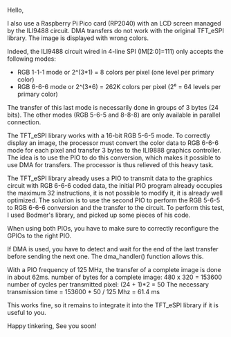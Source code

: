 Hello, 

I also use a Raspberry Pi Pico card (RP2040) with an LCD screen managed by the ILI9488 circuit. DMA transfers do not work with the original TFT_eSPI library. The image is displayed with wrong colors.

Indeed, the ILI9488 circuit wired in 4-line SPI (IM[2:0]=111) only accepts the following modes:
- RGB 1-1-1 mode or 2^(3*1) = 8 colors per pixel (one level per primary color)
- RGB 6-6-6 mode or 2^(3*6) = 262K colors per pixel (2⁶ = 64 levels per primary color)

The transfer of this last mode is necessarily done in groups of 3 bytes (24 bits).
The other modes (RGB 5-6-5 and 8-8-8) are only available in parallel connection.

The TFT_eSPI library works with a 16-bit RGB 5-6-5 mode. To correctly display an image, the processor must convert the color data to RGB 6-6-6 mode for each pixel and transfer 3 bytes to the ILI9888 graphics controller.
The idea is to use the PIO to do this conversion, which makes it possible to use DMA for transfers. The processor is thus relieved of this heavy task.

The TFT_eSPI library already uses a PIO to transmit data to the graphics circuit with RGB 6-6-6 coded data, the initial PIO program already occupies the maximum 32 instructions, it is not possible to modify it, it is already well optimized.
The solution is to use the second PIO to perform the RGB 5-6-5 to RGB 6-6-6 conversion and the transfer to the circuit.
To perform this test, I used Bodmer's library, and picked up some pieces of his code.

When using both PIOs, you have to make sure to correctly reconfigure the GPIOs to the right PIO.

If DMA is used, you have to detect and wait for the end of the last transfer before sending the next one. The dma_handler() function allows this.

With a PIO frequency of 125 MHz, the transfer of a complete image is done in about 62ms.
number of bytes for a complete image: 480 x 320 = 153600
number of cycles per transmitted pixel: (24 + 1)*2 = 50
The necessary transmission time = 153600 * 50 / 125 Mhz = 61.4 ms

This works fine, so it remains to integrate it into the TFT_eSPI library if it is useful to you.

Happy tinkering, See you soon!
